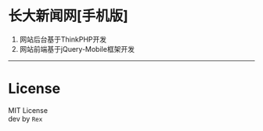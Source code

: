# 长大新闻网[手机版] #

1. 网站后台基于ThinkPHP开发
2. 网站前端基于jQuery-Mobile框架开发


----------
# License #

MIT License<br/>
dev by `Rex`